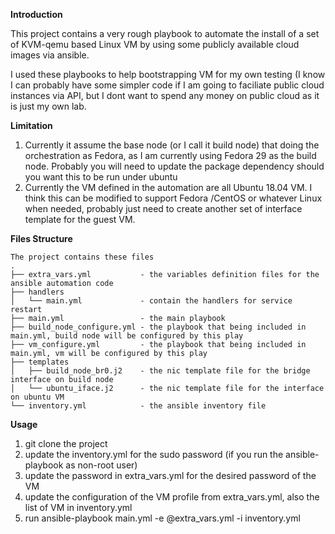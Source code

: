 **Introduction**

This project contains a very rough playbook to automate the install of a set of KVM-qemu based Linux VM by using some publicly available cloud images via ansible.

I used these playbooks to help bootstrapping VM for my own testing (I know I can probably have some simpler code if I am going to faciliate public cloud instances via API, but I dont want to spend any money on public cloud as it is just my own lab.

**Limitation**

1. Currently it assume the base node (or I call it build node) that doing the orchestration as Fedora, as I am currently using Fedora 29 as the build node. Probably you will need to update the package dependency should you want this to be run under ubuntu
2. Currently the VM defined in the automation are all Ubuntu 18.04 VM. I think this can be modified to support Fedora /CentOS or whatever Linux when needed, probably just need to create another set of interface template for the guest VM.

**Files Structure**

```
The project contains these files
.
├── extra_vars.yml           - the variables definition files for the ansible automation code
├── handlers
│   └── main.yml             - contain the handlers for service restart 
├── main.yml                 - the main playbook
├── build_node_configure.yml - the playbook that being included in main.yml, build node will be configured by this play
├── vm_configure.yml         - the playbook that being included in main.yml, vm will be configured by this play
├── templates
│   ├── build_node_br0.j2    - the nic template file for the bridge interface on build node
│   └── ubuntu_iface.j2      - the nic template file for the interface on ubuntu VM
└── inventory.yml            - the ansible inventory file
```

**Usage**

1. git clone the project
2. update the inventory.yml for the sudo password (if you run the ansible-playbook as non-root user)
3. update the password in extra_vars.yml for the desired password of the VM
4. update the configuration of the VM profile from extra_vars.yml, also the list of VM in inventory.yml
5. run ansible-playbook main.yml -e @extra_vars.yml -i inventory.yml
